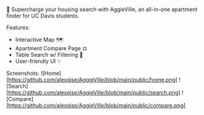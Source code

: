 🚀 Supercharge your housing search with AggieVille, an all-in-one apartment finder for UC Davis students.

Features:

- Interactive Map 🗺️
- Apartment Compare Page ⚖️
- Table Search w/ Filtering 🔎
- User-friendly UI ✨

Screenshots:
![Home][https://github.com/alexqise/AggieVille/blob/main/public/home.png]
![Search][https://github.com/alexqise/AggieVille/blob/main/public/search.png]
![Compare][https://github.com/alexqise/AggieVille/blob/main/public/compare.png]
